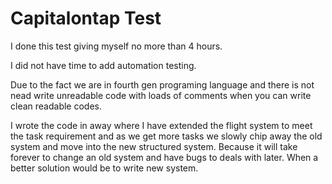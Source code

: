 # Capitalontap Test
I done this test giving myself no more than 4 hours.
 
I did not have time to add automation testing.

Due to the fact we are in fourth gen programing language and there is not nead write unreadable code with loads of comments when you can write clean readable codes.

I wrote the code in away where I have extended the flight system to meet the task requirement and as we get more tasks we slowly chip away the old system and move into the new structured system. Because it will take forever to change an old system and have bugs to deals with later. When a better solution would be to write new system.
